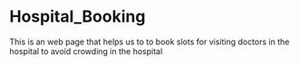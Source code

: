 # Hospital_Booking
This is an web page that helps us to to book slots for visiting doctors in the hospital to avoid crowding in the hospital
